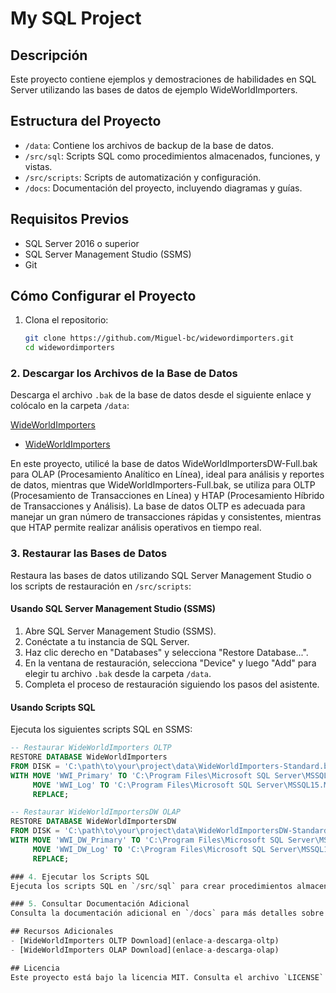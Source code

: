 
# My SQL Project

## Descripción
Este proyecto contiene ejemplos y demostraciones de habilidades en SQL Server utilizando las bases de datos de ejemplo WideWorldImporters.

## Estructura del Proyecto
- `/data`: Contiene los archivos de backup de la base de datos.
- `/src/sql`: Scripts SQL como procedimientos almacenados, funciones, y vistas.
- `/src/scripts`: Scripts de automatización y configuración.
- `/docs`: Documentación del proyecto, incluyendo diagramas y guías.

## Requisitos Previos
- SQL Server 2016 o superior
- SQL Server Management Studio (SSMS)
- Git

## Cómo Configurar el Proyecto
1. Clona el repositorio:
   ```sh
   git clone https://github.com/Miguel-bc/widewordimporters.git
   cd widewordimporters

### 2. Descargar los Archivos de la Base de Datos
Descarga el archivo `.bak` de la base de datos desde el siguiente enlace y colócalo en la carpeta `/data`:

<a href="https://github.com/Microsoft/sql-server-samples/releases/tag/wide-world-importers-v1.0" target="_blank">WideWorldImporters</a>

- [WideWorldImporters](https://github.com/Microsoft/sql-server-samples/releases/tag/wide-world-importers-v1.0)

En este proyecto, utilicé la base de datos WideWorldImportersDW-Full.bak para OLAP (Procesamiento Analítico en Línea), ideal para análisis y reportes de datos, mientras que WideWorldImporters-Full.bak, se utiliza para OLTP (Procesamiento de Transacciones en Línea) y HTAP (Procesamiento Híbrido de Transacciones y Análisis). La base de datos OLTP es adecuada para manejar un gran número de transacciones rápidas y consistentes, mientras que HTAP permite realizar análisis operativos en tiempo real.

### 3. Restaurar las Bases de Datos
Restaura las bases de datos utilizando SQL Server Management Studio o los scripts de restauración en `/src/scripts`:

#### Usando SQL Server Management Studio (SSMS)
1. Abre SQL Server Management Studio (SSMS).
2. Conéctate a tu instancia de SQL Server.
3. Haz clic derecho en "Databases" y selecciona "Restore Database...".
4. En la ventana de restauración, selecciona "Device" y luego "Add" para elegir tu archivo `.bak` desde la carpeta `/data`.
5. Completa el proceso de restauración siguiendo los pasos del asistente.

#### Usando Scripts SQL
Ejecuta los siguientes scripts SQL en SSMS:

```sql
-- Restaurar WideWorldImporters OLTP
RESTORE DATABASE WideWorldImporters
FROM DISK = 'C:\path\to\your\project\data\WideWorldImporters-Standard.bak'
WITH MOVE 'WWI_Primary' TO 'C:\Program Files\Microsoft SQL Server\MSSQL15.MSSQLSERVER\MSSQL\DATA\WideWorldImporters.mdf',
     MOVE 'WWI_Log' TO 'C:\Program Files\Microsoft SQL Server\MSSQL15.MSSQLSERVER\MSSQL\DATA\WideWorldImporters_log.ldf',
     REPLACE;

-- Restaurar WideWorldImportersDW OLAP
RESTORE DATABASE WideWorldImportersDW
FROM DISK = 'C:\path\to\your\project\data\WideWorldImportersDW-Standard.bak'
WITH MOVE 'WWI_DW_Primary' TO 'C:\Program Files\Microsoft SQL Server\MSSQL15.MSSQLSERVER\MSSQL\DATA\WideWorldImportersDW.mdf',
     MOVE 'WWI_DW_Log' TO 'C:\Program Files\Microsoft SQL Server\MSSQL15.MSSQLSERVER\MSSQL\DATA\WideWorldImportersDW_log.ldf',
     REPLACE;

### 4. Ejecutar los Scripts SQL
Ejecuta los scripts SQL en `/src/sql` para crear procedimientos almacenados, vistas, funciones, etc.

### 5. Consultar Documentación Adicional
Consulta la documentación adicional en `/docs` para más detalles sobre el uso y la estructura del proyecto.

## Recursos Adicionales
- [WideWorldImporters OLTP Download](enlace-a-descarga-oltp)
- [WideWorldImporters OLAP Download](enlace-a-descarga-olap)

## Licencia
Este proyecto está bajo la licencia MIT. Consulta el archivo `LICENSE` para más detalles.

